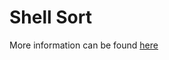# Shell Sort

More information can be found [here](https://www.tutorialspoint.com/data_structures_algorithms/shell_sort_algorithm.htm)
